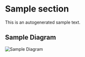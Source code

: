 # Sample section

This is an autogenerated sample text.

## Sample Diagram

![Sample Diagram](/mkdocs-material-template/docs/sample/drawio-assets/sample-diagram-Page-1.png)
